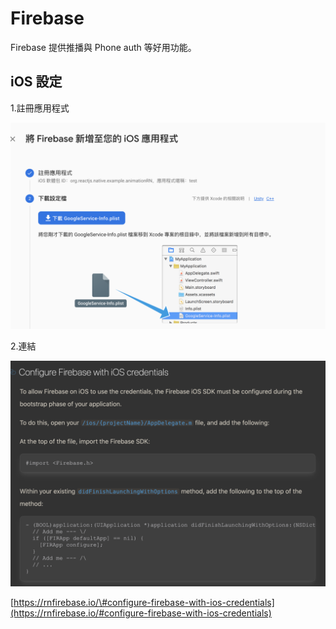 # Firebase

Firebase 提供推播與 Phone auth 等好用功能。

## iOS 設定

1.註冊應用程式

![](../.gitbook/assets/jie-tu-20210322-shang-wu-10.01.26.png)

2.連結

![](../.gitbook/assets/jie-tu-20210322-shang-wu-10.01.43.png)

[https://rnfirebase.io/\#configure-firebase-with-ios-credentials](https://rnfirebase.io/#configure-firebase-with-ios-credentials)

